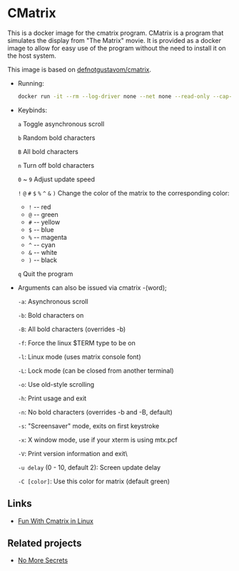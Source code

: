# CMatrix

This is a docker image for the cmatrix program. CMatrix is a program that simulates the display from "The Matrix" movie. It is provided as a docker image to allow for easy use of the program without the need to install it on the host system.

This image is based on [defnotgustavom/cmatrix](https://hub.docker.com/r/defnotgustavom/cmatrix).

- Running:

    ```sh
    docker run -it --rm --log-driver none --net none --read-only --cap-drop=ALL willh/cmatrix
    ```

- Keybinds:

    `a` Toggle asynchronous scroll

    `b` Random bold characters

    `B` All bold characters

    `n` Turn off bold characters

    `0` \~ `9` Adjust update speed

    `!` `@` `#` `$` `%` `^` `&` `)` Change the color of the matrix to the corresponding color:

     - `!` -- red
     - `@` -- green
     - `#` -- yellow
     - `$` -- blue
     - `%` -- magenta
     - `^` -- cyan
     - `&` -- white
     - `)` -- black

    `q` Quit the program

- Arguments can also be issued via cmatrix -(word);

    `-a`: Asynchronous scroll

    `-b`: Bold characters on

    `-B`: All bold characters (overrides -b)

    `-f`: Force the linux $TERM type to be on

    `-l`: Linux mode (uses matrix console font)

    `-L`: Lock mode (can be closed from another terminal)

    `-o`: Use old-style scrolling

    `-h`: Print usage and exit

    `-n`: No bold characters (overrides -b and -B, default)

    `-s`: "Screensaver" mode, exits on first keystroke

    `-x`: X window mode, use if your xterm is using mtx.pcf

    `-V`: Print version information and exit\

    `-u delay` (0 - 10, default 2): Screen update delay

    `-C [color]`: Use this color for matrix (default green)

## Links

- [Fun With Cmatrix in Linux](https://itsfoss.com/using-cmatrix/)

## Related projects

- [No More Secrets](https://github.com/bartobri/no-more-secrets)